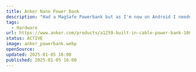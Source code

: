 ```yaml
---
title: Anker Nano Power Bank
description: "Had a MagSafe Powerbank but as I'm now on Android I needed a replacement. Tech spec: 10.000mAh, 30W, integrated USB-C cable."
tags:
  - Hardware
url: https://www.anker.com/products/a1259-built-in-cable-power-bank-10000mah?variant=42733233766550#reviews-jdgm
status: ACTIVE
image: anker_powerbank.webp
openSource:
updated: 2025-01-05 16:00
published: 2025-01-05 16:00
---
```

